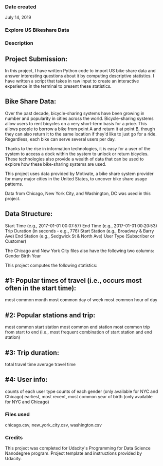 ### Date created
July 14, 2019

### Explore US Bikeshare Data

### Description
## Project Submission:
In this project, I have written Python code to import US bike share data and answer interesting questions about it by computing descriptive statistics. I have written a script that takes in raw input to create an interactive experience in the terminal to present these statistics.

## Bike Share Data:
Over the past decade, bicycle-sharing systems have been growing in number and popularity in cities across the world. Bicycle-sharing systems allow users to rent bicycles on a very short-term basis for a price. This allows people to borrow a bike from point A and return it at point B, though they can also return it to the same location if they'd like to just go for a ride. Regardless, each bike can serve several users per day.

Thanks to the rise in information technologies, it is easy for a user of the system to access a dock within the system to unlock or return bicycles. These technologies also provide a wealth of data that can be used to explore how these bike-sharing systems are used.

This project uses data provided by Motivate, a bike share system provider for many major cities in the United States, to uncover bike share usage patterns.

Data from Chicago, New York City, and Washington, DC was used in this project.

## Data Structure:

Start Time (e.g., 2017-01-01 00:07:57)
End Time (e.g., 2017-01-01 00:20:53)
Trip Duration (in seconds - e.g., 776)
Start Station (e.g., Broadway & Barry Ave)
End Station (e.g., Sedgwick St & North Ave)
User Type (Subscriber or Customer)

The Chicago and New York City files also have the following two columns:
Gender
Birth Year

This project computes the following statistics:

## #1: Popular times of travel (i.e., occurs most often in the start time):
most common month
most common day of week
most common hour of day

## #2: Popular stations and trip:
most common start station
most common end station
most common trip from start to end (i.e., most frequent combination of start station and end station)

## #3: Trip duration:
total travel time
average travel time

## #4: User info:
counts of each user type
counts of each gender (only available for NYC and Chicago)
earliest, most recent, most common year of birth (only available for NYC and Chicago)


### Files used
chicago.csv, new_york_city.csv, washington.csv

### Credits
This project was completed for Udacity's Programming for Data Science Nanodegree program. Project template and instructions provided by Udacity.
